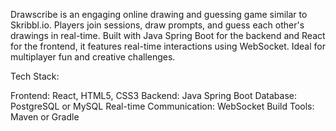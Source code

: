 Drawscribe is an engaging online drawing and guessing game similar to Skribbl.io. Players join sessions, draw prompts, and guess each other's drawings in real-time. Built with Java Spring Boot for the backend and React for the frontend, it features real-time interactions using WebSocket. Ideal for multiplayer fun and creative challenges.

Tech Stack:

Frontend: React, HTML5, CSS3
Backend: Java Spring Boot
Database: PostgreSQL or MySQL
Real-time Communication: WebSocket
Build Tools: Maven or Gradle
